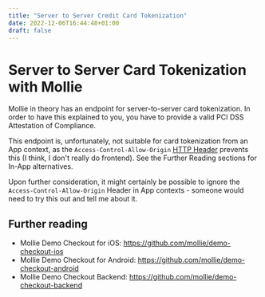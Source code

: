 ```yaml
---
title: "Server to Server Credit Card Tokenization"
date: 2022-12-06T16:44:48+01:00
draft: false
---
```


# Server to Server Card Tokenization with Mollie
Mollie in theory has an endpoint for server-to-server card tokenization. In order to have this explained to you, you have to provide a valid PCI DSS Attestation of Compliance. 

This endpoint is, unfortunately, not suitable for card tokenization from an App context, as the `Access-Control-Allow-Origin` [HTTP Header](/technology-fundamentals-http/) prevents this (I think, I don't really do frontend). See the Further Reading sections for In-App alternatives.

Upon further consideration, it might certainly be possible to ignore the `Access-Control-Allow-Origin` Header in App contexts - someone would need to try this out and tell me about it.

## Further reading
* Mollie Demo Checkout for iOS: https://github.com/mollie/demo-checkout-ios
* Mollie Demo Checkout for Android: https://github.com/mollie/demo-checkout-android
* Mollie Demo Checkout Backend: https://github.com/mollie/demo-checkout-backend